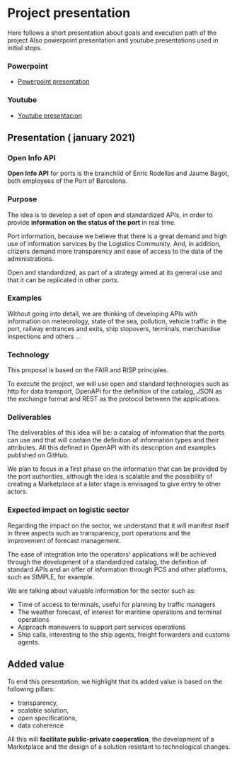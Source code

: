 # Project presentation
Here follows a short presentation about goals and execution path of the project 
Also powerpoint presentation and youtube presentations used in initial steps.

### Powerpoint
- [Powerpoint presentation](annexes/20210125-Pitch.pptx)

### Youtube
- [Youtube presentacion](https://youtu.be/EXYsjfSUBBE)

## Presentation ( january 2021)
### Open Info API
**Open Info API** for ports is the brainchild of Enric Rodellas and Jaume Bagot, both employees of the Port of Barcelona.

### Purpose
The idea is to develop a set of open and standardized APIs, in order to provide **information on the status of the port** in real time.

Port information, because we believe that there is a great demand and high use of information services by the Logistics Community. And, in addition, citizens demand more transparency and ease of access to the data of the administrations.

Open and standardized, as part of a strategy aimed at its general use and that it can be replicated in other ports.

### Examples
Without going into detail, we are thinking of developing APIs with information on meteorology, state of the sea, pollution, vehicle traffic in the port, railway entrances and exits, ship stopovers, terminals, merchandise inspections and others ...

### Technology
This proposal is based on the FAIR and RISP principles.

To execute the project, we will use open and standard technologies such as http for data transport, OpenAPI for the definition of the catalog, JSON as the exchange format and REST as the protocol between the applications.

### Deliverables
The deliverables of this idea will be: a catalog of information that the ports can use and that will contain the definition of information types and their attributes. All this defined in OpenAPI with its description and examples published on GitHub.

We plan to focus in a first phase on the information that can be provided by the port authorities, although the idea is scalable and the possibility of creating a Marketplace at a later stage is envisaged to give entry to other actors.

### Expected impact on logistic sector
Regarding the impact on the sector, we understand that it will manifest itself in three aspects such as transparency, port operations and the improvement of forecast management.

The ease of integration into the operators' applications will be achieved through the development of a standardized catalog, the definition of standard APIs and an offer of information through PCS and other platforms, such as SIMPLE, for example.

We are talking about valuable information for the sector such as:
- Time of access to terminals, useful for planning by traffic managers
- The weather forecast, of interest for maritime operations and terminal operations
- Approach maneuvers to support port services operations
- Ship calls, interesting to the ship agents, freight forwarders and customs agents.

## Added value
To end this presentation, we highlight that its added value is based on the following pillars:
- transparency,
- scalable solution, 
- open specifications,
- data coherence

All this will **facilitate public-private cooperation**, the development of a Marketplace and the design of a solution resistant to technological changes. 
